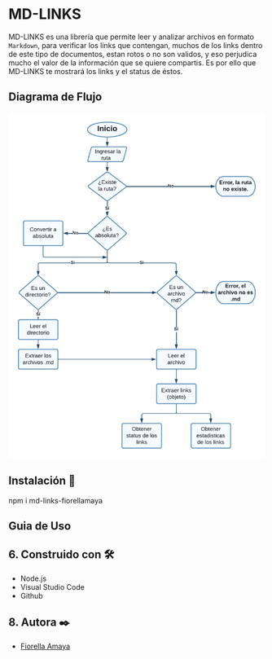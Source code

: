 # MD-LINKS

MD-LINKS es una librería que permite leer y analizar archivos en formato `Markdown`, para verificar los links que contengan, muchos de los links dentro de este tipo de documentos, estan rotos o no son validos, y eso perjudica mucho el valor de la información que se quiere compartis. Es por ello que MD-LINKS te mostrará los links y el status de éstos.

##  Diagrama de Flujo 

![Diagrama de Flujo](./Diagrama%20Md-links.png)



##  Instalación 🚀

npm i md-links-fiorellamaya

##  Guia de Uso

## 6. Construido con 🛠️
* Node.js
* Visual Studio Code
* Github

## 8. Autora ✒️
* [Fiorella Amaya](https://github.com/fiorellitamaya/)